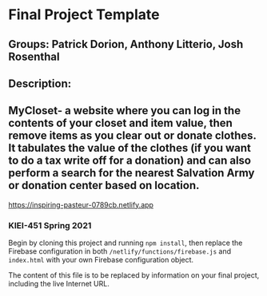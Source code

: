 # Final Project Template
## Groups: Patrick Dorion, Anthony Litterio, Josh Rosenthal

## Description: 

## MyCloset- a website where you can log in the contents of your closet and item value, then remove items as you clear out or donate clothes. It tabulates the value of the clothes (if you want to do a tax write off for a donation) and can also perform a search for the nearest Salvation Army or donation center based on location.

https://inspiring-pasteur-0789cb.netlify.app

### KIEI-451 Spring 2021

Begin by cloning this project and running `npm install`, then replace the Firebase configuration in both `/netlify/functions/firebase.js` and `index.html` with your own Firebase configuration object.

The content of this file is to be replaced by information on your final project, including the live Internet URL.
